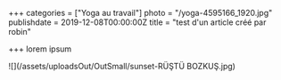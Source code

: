 +++
categories = ["Yoga au travail"]
photo = "/yoga-4595166_1920.jpg"
publishdate = 2019-12-08T00:00:00Z
title = "test d'un article créé par robin"

+++
lorem ipsum

![](/assets/uploadsOut/OutSmall/sunset-RÜŞTÜ BOZKUŞ.jpg)